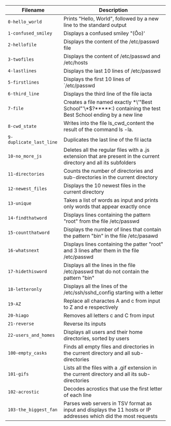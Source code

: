 | Filename | Description |
| ------- | ----------- |
| `0-hello_world` | Prints "Hello, World", followed by a new line to the standard output |
| `1-confused_smiley` | Displays a confused smiley "(Ôo)' |
| `2-hellofile` | Displays the content of the /etc/passwd file |
| `3-twofiles` | Displays the content of /etc/passwd and /etc/hosts || `4-lastlines` | Displays the last 10 lines of /etc/passwd |
| `4-lastlines` | Displays the last 10 lines of /etc/passwd|
| `5-firstlines` | Displays the first 10 lines of `/etc/passwd |
| `6-third_line` | Displays the third line of the file iacta |
| `7-file` | Creates a file named exactly \*\\'"Best School"\'\\*$\?\*\*\*\*\*:) containing the test Best School ending by a new line |
| `8-cwd_state` | Writes into the file ls_cwd_content the result of the command ls -la. |
| `9-duplicate_last_line` | Duplicates the last line of the fil iacta |
| `10-no_more_js` | Deletes all the regular files with a .js extension that are present in the current directory and all its subfolders |
| `11-directories` | Counts the number of directories and sub-directories in the current directory |
| `12-newest_files` | Displays the 10 newest files in the current directory |
| `13-unique` | Takes a list of words as input and prints only words that appear exactly once |
| `14-findthatword` | Displays lines containing the pattern "root" from the file /etc/passwd |
| `15-countthatword` | Displays the number of lines that contain the pattern "bin" in the file /etc/pasawd |
| `16-whatsnext` | Displays lines containing the patter "root" and 3 lines after them in the file /etc/passwd |
| `17-hidethisword` | Displays all the lines in the file /etc/passwd that do not contain the pattern "bin" |
| `18-letteronly` | Displays all the lines of the /etc/ssh/sshd_config starting with a letter |
| `19-AZ` | Replace all charactes A and c from input to Z and e respectively |
| `20-hiago` | Removes all letters c and C from input |
| `21-reverse` | Reverse its inputs |
| `22-users_and_homes` | Displays all users and their home directories, sorted by users |
| `100-empty_casks` | Finds all empty files and directories in the current directory and all sub-directories |
| `101-gifs` | Lists all the files with a .gif extension in the current directory and all its sub-directories |
| `102-acrostic` | Decodes acrostics that use the first letter of each line |
| `103-the_biggest_fan` | Parses web servers in TSV format as input and displays the 11 hosts or IP addresses which did the most requests |

